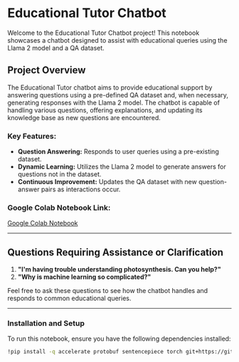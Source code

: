 # Educational Tutor Chatbot

Welcome to the Educational Tutor Chatbot project! This notebook showcases a chatbot designed to assist with educational queries using the Llama 2 model and a QA dataset.

## Project Overview

The Educational Tutor chatbot aims to provide educational support by answering questions using a pre-defined QA dataset and, when necessary, generating responses with the Llama 2 model. The chatbot is capable of handling various questions, offering explanations, and updating its knowledge base as new questions are encountered.

### Key Features:
- **Question Answering:** Responds to user queries using a pre-existing dataset.
- **Dynamic Learning:** Utilizes the Llama 2 model to generate answers for questions not in the dataset.
- **Continuous Improvement:** Updates the QA dataset with new question-answer pairs as interactions occur.

### Google Colab Notebook Link:
[Google Colab Notebook](https://colab.research.google.com/drive/1gUsG4ZvqigVkMNOyT5XQ1xAwqw5heZJF?usp=sharing)

---

## Questions Requiring Assistance or Clarification

1. **"I'm having trouble understanding photosynthesis. Can you help?"**
2. **"Why is machine learning so complicated?"**

Feel free to ask these questions to see how the chatbot handles and responds to common educational queries.

---

### Installation and Setup

To run this notebook, ensure you have the following dependencies installed:

```bash
!pip install -q accelerate protobuf sentencepiece torch git+https://github.com/huggingface/transformers huggingface_hub gradio

